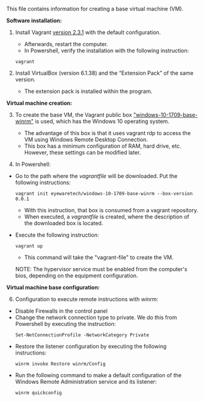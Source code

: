 This file contains information for creating a base virtual machine (VM).

**Software installation:**

1. Install Vagrant [version 2.3.1](https://developer.hashicorp.com/vagrant/downloads) with the default configuration. 
    * Afterwards, restart the computer.
    * In Powershell, verify the installation with the following instruction: 
    ```
    vagrant
    ```

2. Install VirtualBox (version 6.1.38) and the “Extension Pack” of the same version. 
    * The extension pack is installed within the program.

**Virtual machine creation:**

3. To create the base VM, the Vagrant public box ["windows-10-1709-base-winrm"](https://app.vagrantup.com/eyewaretech/boxes/windows-10-1709-base-winrm) is used, which has the Windows 10 operating system.
    * The advantage of this box is that it uses vagrant rdp to access the VM using Windows Remote Desktop Connection.
    * This box has a minimum configuration of RAM, hard drive, etc. However, these settings can be modified later.

4. In Powershell:
* Go to the path where the *vagrantfile* will be downloaded. Put the following instructions:
    ```
    vagrant init eyewaretech/windows-10-1709-base-winrm --box-version 0.0.1
    ```
    * With this instruction, that box is consumed from a vagrant repository.
    * When executed, a *vagrantfile* is created, where the description of the downloaded box is located.
* Execute the following instruction: 
    ```
    vagrant up
    ```
    * This command will take the "vagrant-file" to create the VM.

    NOTE: The hypervisor service must be enabled from the computer's bios, depending on the equipment configuration.

**Virtual machine base configuration:**

6. Configuration to execute remote instructions with *winrm*:
* Disable Firewalls in the control panel
* Change the network connection type to private. We do this from Powershell by executing the instruction:
    ```
    Set-NetConnectionProfile -NetworkCategory Private
    ```
* Restore the listener configuration by executing the following instructions:
    ```
    winrm invoke Restore winrm/Config
    ```
* Run the following command to make a default configuration of the Windows Remote Administration service and its listener:
    ```
    winrm quickconfig
    ```